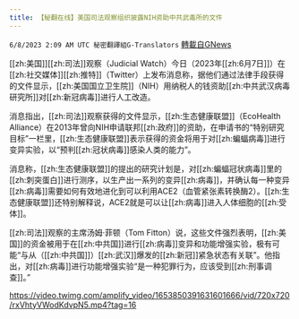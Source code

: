 ```yaml
---
title: 【秘翻在线】美国司法观察组织披露NIH资助中共武毒所的文件
---
```

`6/8/2023 2:09 AM UTC 秘密翻譯組G-Translators` [轉載自GNews](https://gnews.org/articles/1366903)

[[zh:美国]][[zh:司法]]观察（Judicial Watch）今日（2023年[[zh:6月7日]]）在[[zh:社交媒体]][[zh:推特]]（Twitter）上发布消息称，据他们通过法律手段获得的文件显示，[[zh:美国国立卫生院]]（NIH）用纳税人的钱资助[[zh:中共武汉病毒研究所]]对[[zh:新冠病毒]]进行人工改造。

消息指出，[[zh:司法]]观察获得的文件显示，[[zh:生态健康联盟]]（EcoHealth Alliance）在2013年曾向NIH申请联邦[[zh:政府]]的资助，在申请书的“特别研究目标”一栏里，[[zh:生态健康联盟]]表示获得的资金将用于对[[zh:蝙蝠病毒]]进行变异实验，以“预判[[zh:冠状病毒]]感染人类的能力”。

消息称，[[zh:生态健康联盟]]的提出的研究计划是，对[[zh:蝙蝠冠状病毒]]里的[[zh:刺突蛋白]]进行测序，以生产出一系列的变异[[zh:病毒]]，并确认每一种变异[[zh:病毒]]需要如何有效地进化到可以利用ACE2（血管紧张素转换酶2）。[[zh:生态健康联盟]]还特别解释说，ACE2就是可以让[[zh:病毒]]进入人体细胞的[[zh:受体]]。

[[zh:司法]]观察的主席汤姆·菲顿（Tom Fitton）说，这些文件强烈表明，[[zh:美国]]的资金被用于在[[zh:中共国]]进行[[zh:病毒]]变异和功能增强实验，极有可能“与从（[[zh:中共国]]）[[zh:武汉]]爆发的[[zh:新冠]]紧急状态有关联”。他指出，对[[zh:病毒]]进行功能增强实验“是一种犯罪行为，应该受到[[zh:刑事调查]]。”

https://video.twimg.com/amplify_video/1653850391631601666/vid/720x720/rxVhtyVWodKdvpN5.mp4?tag=16
